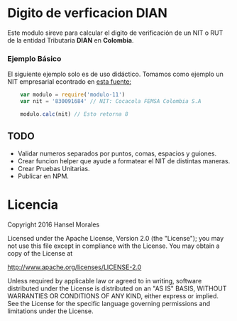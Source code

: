 # Digito de verficacion DIAN
Este modulo sireve para calcular el digito de verificación de un NIT o RUT de la entidad Tributaria __DIAN__ en __Colombia__. 

### Ejemplo Básico
El siguiente ejemplo solo es de uso didáctico. Tomamos como ejemplo un NIT empresarial econtrado en [esta fuente:](http://190.27.245.106/BLA/resoluciones/RESOLUCIONES%202009/4698.pdf)

```javascript
	var modulo = require('modulo-11')
	var nit = '830091684' // NIT: Cocacola FEMSA Colombia S.A

	modulo.calc(nit) // Esto retorna 8
```

## TODO
- Validar numeros separados por puntos, comas, espacios y guiones.
- Crear funcion helper que ayude a formatear el NIT de distintas maneras.
- Crear Pruebas Unitarias. 
- Publicar en NPM.

# Licencia
Copyright 2016 Hansel Morales

Licensed under the Apache License, Version 2.0 (the "License");
you may not use this file except in compliance with the License.
You may obtain a copy of the License at

http://www.apache.org/licenses/LICENSE-2.0

Unless required by applicable law or agreed to in writing, software
distributed under the License is distributed on an "AS IS" BASIS,
WITHOUT WARRANTIES OR CONDITIONS OF ANY KIND, either express or implied.
See the License for the specific language governing permissions and
limitations under the License.